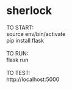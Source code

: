 # sherlock
TO START:
<br>
source env/bin/activate
<br>
pip install flask
<br>
<br>
TO RUN:
<br>
flask run
<br>
<br>
TO TEST:
<br>
http://localhost:5000
